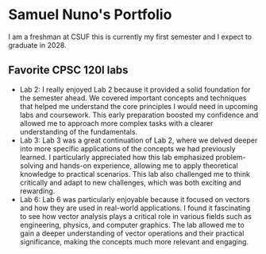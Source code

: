 # Samuel Nuno's Portfolio

I am a freshman at CSUF this is currently my first semester and I expect to graduate in 2028.

## Favorite CPSC 120l labs

* Lab 2:
 I really enjoyed Lab 2 because it provided a solid foundation for the semester ahead. We covered important concepts and techniques that helped me understand the core principles I would need in upcoming labs and coursework. This early preparation boosted my confidence and allowed me to approach more complex tasks with a clearer understanding of the fundamentals.
* Lab 3:
 Lab 3 was a great continuation of Lab 2, where we delved deeper into more specific applications of the concepts we had previously learned. I particularly appreciated how this lab emphasized problem-solving and hands-on experience, allowing me to apply theoretical knowledge to practical scenarios. This lab also challenged me to think critically and adapt to new challenges, which was both exciting and rewarding.
* Lab 6:
 Lab 6 was particularly enjoyable because it focused on vectors and how they are used in real-world applications. I found it fascinating to see how vector analysis plays a critical role in various fields such as engineering, physics, and computer graphics. The lab allowed me to gain a deeper understanding of vector operations and their practical significance, making the concepts much more relevant and engaging.
